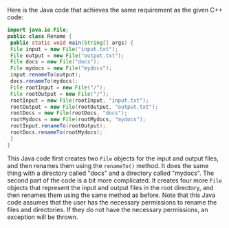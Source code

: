 Here is the Java code that achieves the same requirement as the given C++ code:
```java
import java.io.File;
public class Rename {
 public static void main(String[] args) {
 File input = new File("input.txt");
 File output = new File("output.txt");
 File docs = new File("docs");
 File mydocs = new File("mydocs");
 input.renameTo(output);
 docs.renameTo(mydocs);
 File rootInput = new File("/");
 File rootOutput = new File("/");
 rootInput = new File(rootInput, "input.txt");
 rootOutput = new File(rootOutput, "output.txt");
 rootDocs = new File(rootDocs, "docs");
 rootMydocs = new File(rootMydocs, "mydocs");
 rootInput.renameTo(rootOutput);
 rootDocs.renameTo(rootMydocs);
 }
}
``` 
This Java code first creates two `File` objects for the input and output files, and then renames them using the `renameTo()` method. It does the same thing with a directory called "docs" and a directory called "mydocs". 
The second part of the code is a bit more complicated. It creates four more `File` objects that represent the input and output files in the root directory, and then renames them using the same method as before. 
Note that this Java code assumes that the user has the necessary permissions to rename the files and directories. If they do not have the necessary permissions, an exception will be thrown.

